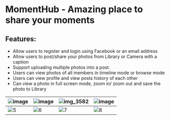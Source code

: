 # MomentHub - Amazing place to share your moments
## Features:
- Allow users to register and login using Facebook or an email address
- Allow users to post/share your photos from Library or Camera with a caption
- Support uploading multiple photos into a post.
- Users can view photos of all members in timeline mode or browse mode
- Users can view profile and view posts history of each other
- Can view a photo in full screen mode, zoom in/ zoom out and save the photo to Library

|![image](https://cloud.githubusercontent.com/assets/4490167/17454719/a401f16c-5bdb-11e6-8107-e4b28d031d20.PNG) | ![image](https://cloud.githubusercontent.com/assets/4490167/17454720/a4047b80-5bdb-11e6-9490-b25df3de0cc4.PNG) |![img_3582](https://cloud.githubusercontent.com/assets/4490167/17457420/e1d2c2d0-5c32-11e6-89ab-a8d363579306.PNG)|![image](https://cloud.githubusercontent.com/assets/4490167/17454722/a4243970-5bdb-11e6-8d64-c4309107bac0.PNG)|
----- | ----- | ----- | -----
![5](https://cloud.githubusercontent.com/assets/4490167/17454798/a1c1b524-5bde-11e6-919a-8cec76ee0ad4.PNG)| ![6](https://cloud.githubusercontent.com/assets/4490167/17454721/a421548a-5bdb-11e6-9f97-641600a67ef3.PNG)| ![7](https://cloud.githubusercontent.com/assets/4490167/17454723/a424d1d2-5bdb-11e6-9bb1-563ca8d9de47.PNG)| ![8](https://cloud.githubusercontent.com/assets/4490167/17454725/a428922c-5bdb-11e6-8787-8b6a0306c22c.PNG)